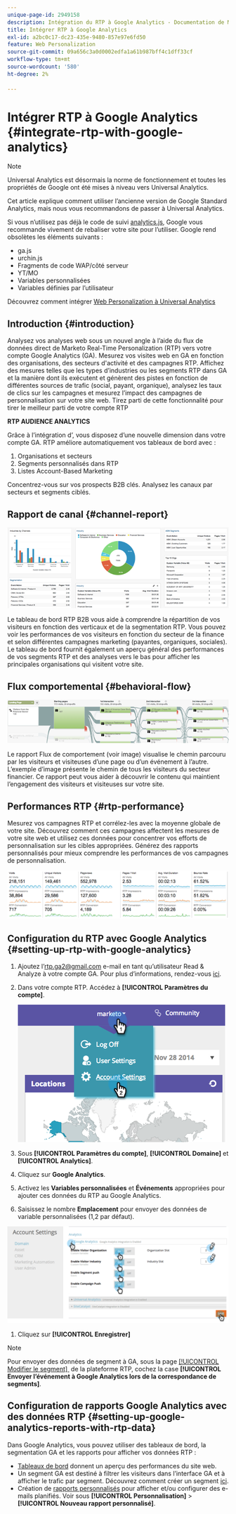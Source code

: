 ```yaml
---
unique-page-id: 2949158
description: Intégration du RTP à Google Analytics - Documentation de Marketo - Documentation du produit
title: Intégrer RTP à Google Analytics
exl-id: a2bc0c17-dc23-435e-9480-857e97e6fd50
feature: Web Personalization
source-git-commit: 09a656c3a0d0002edfa1a61b987bff4c1dff33cf
workflow-type: tm+mt
source-wordcount: '580'
ht-degree: 2%

---
```


# Intégrer RTP à Google Analytics {#integrate-rtp-with-google-analytics}

>[!NOTE]
>
>Universal Analytics est désormais la norme de fonctionnement et toutes les propriétés de Google ont été mises à niveau vers Universal Analytics.
>
>Cet article explique comment utiliser l’ancienne version de Google Standard Analytics, mais nous vous recommandons de passer à Universal Analytics.
>
>Si vous n’utilisez pas déjà le code de suivi [analytics.js](https://developers.google.com/analytics/devguides/collection/analyticsjs/), Google vous recommande vivement de rebaliser votre site pour l’utiliser. Google rend obsolètes les éléments suivants :
>
>* ga.js
>* urchin.js
>* Fragments de code WAP/côté serveur
>* YT/MO
>* Variables personnalisées
>* Variables définies par l’utilisateur
>
>Découvrez comment intégrer [Web Personalization à Universal Analytics](/help/marketo/product-docs/web-personalization/reporting-for-web-personalization/web-analytics-integrations/integrate-rtp-with-google-universal-analytics.md)

## Introduction {#introduction}

Analysez vos analyses web sous un nouvel angle à l’aide du flux de données direct de Marketo Real-Time Personalization (RTP) vers votre compte Google Analytics (GA). Mesurez vos visites web en GA en fonction des organisations, des secteurs d&#39;activité et des campagnes RTP. Affichez des mesures telles que les types d’industries ou les segments RTP dans GA et la manière dont ils exécutent et génèrent des pistes en fonction de différentes sources de trafic (social, payant, organique), analysez les taux de clics sur les campagnes et mesurez l’impact des campagnes de personnalisation sur votre site web. Tirez parti de cette fonctionnalité pour tirer le meilleur parti de votre compte RTP

**RTP AUDIENCE ANALYTICS**

Grâce à l’intégration d’, vous disposez d’une nouvelle dimension dans votre compte GA. RTP améliore automatiquement vos tableaux de bord avec :

1. Organisations et secteurs
1. Segments personnalisés dans RTP
1. Listes Account-Based Marketing

Concentrez-vous sur vos prospects B2B clés. Analysez les canaux par secteurs et segments ciblés.

## Rapport de canal {#channel-report}

![](assets/image2014-11-28-16-3a39-3a28.png)

Le tableau de bord RTP B2B vous aide à comprendre la répartition de vos visiteurs en fonction des verticaux et de la segmentation RTP. Vous pouvez voir les performances de vos visiteurs en fonction du secteur de la finance et selon différentes campagnes marketing (payantes, organiques, sociales). Le tableau de bord fournit également un aperçu général des performances de vos segments RTP et des analyses vers le bas pour afficher les principales organisations qui visitent votre site.

## Flux comportemental {#behavioral-flow}

![](assets/image2014-11-28-16-3a40-3a43.png)

Le rapport Flux de comportement (voir image) visualise le chemin parcouru par les visiteurs et visiteuses d’une page ou d’un événement à l’autre. L’exemple d’image présente le chemin de tous les visiteurs du secteur financier. Ce rapport peut vous aider à découvrir le contenu qui maintient l’engagement des visiteurs et visiteuses sur votre site.

## Performances RTP {#rtp-performance}

Mesurez vos campagnes RTP et corrélez-les avec la moyenne globale de votre site. Découvrez comment ces campagnes affectent les mesures de votre site web et utilisez ces données pour concentrer vos efforts de personnalisation sur les cibles appropriées. Générez des rapports personnalisés pour mieux comprendre les performances de vos campagnes de personnalisation.

![](assets/image2014-11-28-16-3a47-3a0.png)

## Configuration du RTP avec Google Analytics {#setting-up-rtp-with-google-analytics}

1. Ajoutez l’<rtp.ga2@gmail.com> e-mail en tant qu’utilisateur Read &amp; Analyze à votre compte GA. Pour plus d’informations, rendez-vous [ici](https://support.google.com/analytics/answer/2884495?hl=en).

1. Dans votre compte RTP. Accédez à **[!UICONTROL Paramètres du compte]**.

   ![](assets/image2014-11-28-16-3a54-3a40.png)

1. Sous **[!UICONTROL Paramètres du compte]**, **[!UICONTROL Domaine]** et **[!UICONTROL Analytics]**.

1. Cliquez sur **Google Analytics**.

1. Activez les **Variables personnalisées** et **Événements** appropriées pour ajouter ces données du RTP au Google Analytics.

1. Saisissez le nombre **Emplacement** pour envoyer des données de variable personnalisées (1,2 par défaut).

![](assets/image2014-11-28-17-3a0-3a17.png)

1. Cliquez sur **[!UICONTROL Enregistrer]**

>[!NOTE]
>
>Pour envoyer des données de segment à GA, sous la page [[!UICONTROL Modifier le segment] &#x200B;](/help/marketo/product-docs/web-personalization/using-web-segments/create-a-basic-web-segment.md) de la plateforme RTP, cochez la case **[!UICONTROL Envoyer l’événement à Google Analytics lors de la correspondance de segments]**.

## Configuration de rapports Google Analytics avec des données RTP {#setting-up-google-analytics-reports-with-rtp-data}

Dans Google Analytics, vous pouvez utiliser des tableaux de bord, la segmentation GA et les rapports pour afficher vos données RTP :

* [Tableaux de bord](https://support.google.com/analytics/answer/1068216?hl=en) donnent un aperçu des performances du site web.
* Un segment GA est destiné à filtrer les visiteurs dans l’interface GA et à afficher le trafic par segment. Découvrez comment créer un segment [ici](https://support.google.com/analytics/answer/3124493?hl=en).
* Création de [rapports personnalisés](https://support.google.com/analytics/answer/1033013?hl=en) pour afficher et/ou configurer des e-mails planifiés. Voir sous **[!UICONTROL Personnalisation]** > **[!UICONTROL Nouveau rapport personnalisé]**.
